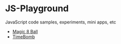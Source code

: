 # JS-Playground

JavaScript code samples, experiments, mini apps, etc

- [Magic 8 Ball](https://github.com/abeerration/JS-Playground/tree/main/Magic%208%20Ball)
- [TimeBomb](https://github.com/abeerration/JS-Playground/tree/main/TimeBomb)
